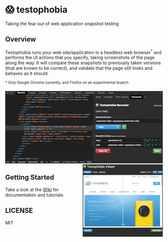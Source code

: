 # 😱 testophobia

Taking the fear out of web application snapshot testing

## Overview

Testophobia runs your web site/application in a headless web browser<sup>\*</sup> and performs the UI actions that you
specify, taking screenshots of the page along the way.  It will compare these snapshots to previously taken versions
(that are known to be correct), and validate that the page still looks and behaves as it should.

<sup>\* Only Google Chrome currently, and Firefox on an experimental branch</sup>

<div>
  <img width="511" height="231" src="https://github.com/testophobia/testophobia/raw/master/docs/images/testophobia-recorder.png">
  <img align="right" width="256" height="231" src="https://github.com/testophobia/testophobia/raw/master/docs/images/testophobia-viewer.gif">
</div>

## Getting Started

Take a look at the [Wiki](https://github.com/testophobia/testophobia/wiki) for documentation and tutorials.

## LICENSE

MIT
